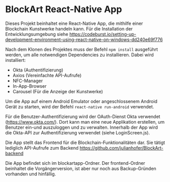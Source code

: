 # BlockArt React-Native App

Dieses Projekt beinhaltet eine React-Native App, die mithilfe einer Blockchain Kunstwerke handeln kann.
Für die Installation der Entwicklungsumgebung siehe https://codeburst.io/setting-up-development-environment-using-react-native-on-windows-dd240e69f776



Nach dem Klonen des Projektes muss der Befehl `npm install` ausgeführt werden, um alle notwendigen Dependencies zu installieren. Dabei wird installiert:
- Okta (Authentifizierung)
- Axios (Vereinfachte API-Aufrufe)
- NFC-Manager
- In-App-Browser
- Carousel (Für die Anzeige der Kunstwerke)

Um die App auf einem Android Emulator oder angeschlossenem Android Gerät zu starten, wird der Befehl `react-native run-android` verwendet.


Für die Benutzer-Authentifizierung wird der OAuth-Dienst Okta verwendet (https://www.okta.com/). Dort kann man eine neue Applikation erstellen, um Benutzer ein-und auszuloggen und zu verwalten.
Innerhalb der App wird die Okta-API zur Authentifizierung verwendet (siehe LoginScreen.js).


Die App stellt das Frontend für die Blockchain-Funktionalitäten dar. Sie tätigt lediglich API-Aufrufe zum Backend https://github.com/julianhofer/BlockArt-backend




Die App befindet sich im blockartapp-Ordner. Der frontend-Ordner beinhaltet die Vorgängerversion, ist aber nur noch aus Backup-Gründen vorhanden und hinfällig.
